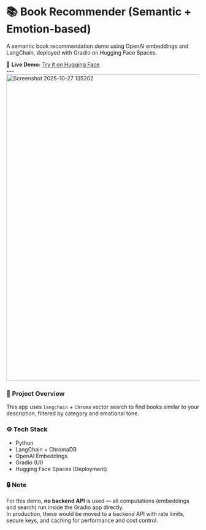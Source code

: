 # 📚 Book Recommender (Semantic + Emotion-based)
A semantic book recommendation demo using OpenAI embeddings and LangChain, deployed with Gradio on Hugging Face Spaces.

🚀 **Live Demo:** [Try it on Hugging Face](https://anggi99-book-recommender9.hf.space)  
---<img width="1879" height="800" alt="Screenshot 2025-10-27 135202" src="https://github.com/user-attachments/assets/4ff2d1e1-29f4-48e5-81d9-1570d34872ce" />

### 🧠 Project Overview
This app uses `langchain` + `Chroma` vector search to find books similar to your description, filtered by category and emotional tone.

### ⚙️ Tech Stack
- Python  
- LangChain + ChromaDB  
- OpenAI Embeddings  
- Gradio (UI)  
- Hugging Face Spaces (Deployment)

### 🔒 Note
For this demo, **no backend API** is used — all computations (embeddings and search) run inside the Gradio app directly.  
In production, these would be moved to a backend API with rate limits, secure keys, and caching for performance and cost control.
